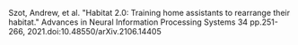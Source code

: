 Szot, Andrew, et al. "Habitat 2.0: Training home assistants to rearrange their habitat." Advances in Neural Information Processing Systems 34 pp.251-266, 2021.doi:10.48550/arXiv.2106.14405